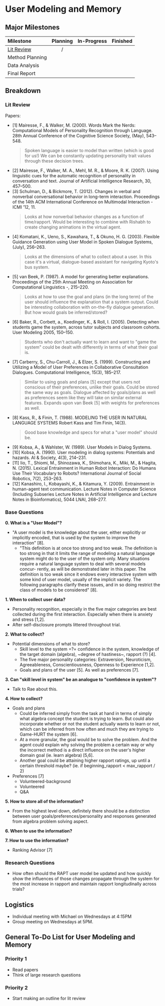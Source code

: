 # User Modeling and Memory

## Major Milestones
|Milestone|Planning|In-Progress|Finished|
|:--------|:------:|:---------:|:------:|
|[Lit Review](https://cmu.box.com/s/v9noffkys5u9ub7r70inrnjpspc2sj2x) |/| | | |
|Method Planning                          | | | | |
|Data Analysis                            | | | | |
|Final Report                             | | | | |

## Breakdown
### Lit Review
Papers:
- [1] Mairesse, F., & Walker, M. (2000). Words Mark the Nerds: Computational Models of Personality Recognition through Language. 28th Annual Conference of the Cognitive Science Society, (May), 543–548.
  > Spoken language is easier to model than written (which is good for us!) We can be constantly updating personality trait values through these decision trees.
- [2] Mairesse, F., Walker, M. A., Mehl, M. R., & Moore, R. K. (2007). Using linguistic cues for the automatic recognition of personality in conversation and text. Journal of Artificial Intelligence Research, 30, 457–500.
- [3] Schulman, D., & Bickmore, T. (2012). Changes in verbal and nonverbal conversational behavior in long-term interaction. Proceedings of the 14th ACM International Conference on Multimodal Interaction - ICMI ’12, 11.
  > Looks at how nonverbal behavior changes as a function of time/rapport.
Would be interesting to combine with Rishabh to create changing animations in the virtual agent.
- [4] Komatani, K., Ueno, S., Kawahara, T., & Okuno, H. G. (2003). Flexible Guidance Generation using User Model in Spoken Dialogue Systems, (July), 256–263.
  > Looks at the dimensions of what to collect about a user. In this case it's a virtual, dialogue-based assistant for navigating Kyoto's bus system.
- [5] van Beek, P. (1987). A model for generating better explanations. Proceedings of the 25th Annual Meeting on Association for Computational Linguistics -, 215–220.
  > Looks at how to use the goal and plans (in the long term) of the user should influence the explanation that a system output. Could be interesting collaboration with on-the-fly dialogue generation. But how would goals be inferred/stored?
- [6] Baker, R., Corbett, a., Koedinger, K., & Roll, I. (2005). Detecting when students game the system, across tutor subjects and classroom cohorts. User Modeling 2005, 150–150.
  > Students who don't actually want to learn and want to "game the system" could be dealt with differently in terms of what their goal is.
- [7] Carberry, S., Chu-Carroll, J., & Elzer, S. (1999). Constructing and Utilizing a Model of User Preferences in Collaborative Consultation Dialogues. Computational Intelligence, 15(3), 185–217.
  > Similar to using goals and plans [5] except that users not conscious of their preferences, unlike their goals. Could be stored the same way as goals. Dialogue affected by goals/plans as well as preferences seem like they will take on similar external features. Expands upon van Beek [5] with weights for preferences as well.
- [8] Kass, R., & Finin, T. (1988). MODELING THE USER IN NATURAL LANGUAGE SYSTEMS Robert Kass and Tim Finin, 14(3).
  > Good base knowledge and specs for what a "user model" should be.
- [9] Kobsa, A., & Wahlster, W. (1989). User Models in Dialog Systems.
- [10] Kobsa, A. (1990). User modeling in dialog systems: Potentials and hazards. AI & Society, 4(3), 214–231.
- [11] Iio, T., Shiomi, M., Shinozawa, K., Shimohara, K., Miki, M., & Hagita, N. (2015). Lexical Entrainment in Human Robot Interaction: Do Humans Use Their Vocabulary to Robots? International Journal of Social Robotics, 7(2), 253–263.
- [12] Kanashiro, I., Kobayashi, K., & Kitamura, Y. (2009). Entrainment in human-agent text communication. Lecture Notes in Computer Science (Including Subseries Lecture Notes in Artificial Intelligence and Lecture Notes in Bioinformatics), 5044 LNAI, 268–277.

### Base Questions
__0. What is a "User Model"?__
- "A user model is the knowledge about the user, either explicitly or implicitly encoded, that is used by the system to improve the interaction" [8].
  - "This definition is at once too strong and too weak. The definition is too strong in that it limits the range of modeling a natural language system might do to the user of the system only. Many situations require a natural language system to deal with several models concur- rently, as will be demonstrated later in this paper. The definition is too weak since it endows every interactive system with some kind of user model, usually of the implicit variety. The following paragraphs clarify these issues, and in so doing restrict the class of models to be considered" [8].

__1. When to collect user data?__
- Personality recognition, especially in the five major categories are best collected during the first interaction. Especially when there is anxiety and stress [1,2].
- After self-disclosure prompts littered throughout trial.
  
__2. What to collect?__
- Potential dimensions of what to store?
  - Skill level to the system =?= confidence in the system, knowledge of the target domain (algebra), ~degree of hastiness~, rapport (?) [4].
  - The five major personality categories: Extraversion, Neuroticism, Agreeableness, Conscientiousness, Openness to Experience [1,2].
  - Goals and plans of the user [5]. As well as preferences [7].

__3. Can "skill level in system" be an analogue to "confidence in system"?__
- Talk to Rae about this.

__4. How to collect?__
- Goals and plans
  - Could be inferred simply from the task at hand in terms of simply what algebra concept the student is trying to learn. But could also incorporate whether or not the student actually wants to learn or not, which can be inferred from how often and much they are trying to Game-HURT the system [6].
  - At a more granular, the goal would be to solve the problem. And the agent could explain why solving the problem a certain way or why the incorrect method is a direct influence on the user's higher domain goal (ie. learn algebra) [5,6].
  - Another goal could be attaining higher rapport ratings, up until a certain threshold maybe? (ie. if beginning_rapport < max_rapport / 2)
- Preferences [7]
  - Volunteered-background
  - Volunteered
  - Q&A

__5. How to store all of the information?__
- From the highest level down, definitely there should be a distinction between user goals/preferences/personality and responses generated from algebra problem solving aspect.

__6. When to use the information?__

__7. How to use the information?__
- Ranking Advisor [7]

### Research Questions
-	How often should the RAPT user model be updated and how quickly show the influences of those changes propagate through the system for the most increase in rapport and maintain rapport longitudinally across trials?
  

## Logistics
- Individual meeting with Michael on Wednesdays at 4:15PM
- Group meeting on Wednesdays at 5PM.

## General To-Do List for User Modeling and Memory

### Priority 1
- Read papers
- Think of large research questions

### Priority 2
- Start making an outline for lit review
